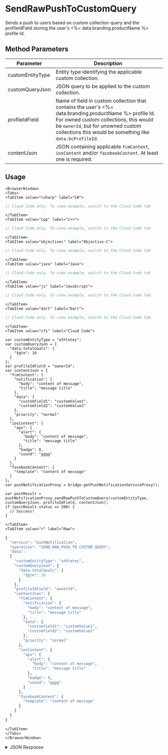 # SendRawPushToCustomQuery

Sends a push to users based on custom collection query and the profileIdField storing the user's <%= data.branding.productName %> profile Id.

<PartialServop service_name="pushNotification" operation_name="SEND_RAW_PUSH_TO_CUSTOM_QUERY" />

## Method Parameters

| Parameter        | Description                                                                                                                                                                                                                                         |
| ---------------- | --------------------------------------------------------------------------------------------------------------------------------------------------------------------------------------------------------------------------------------------------- |
| customEntityType | Entity type identifying the applicable custom collection.                                                                                                                                                                                           |
| customQueryJson  | JSON query to be applied to the custom collection.                                                                                                                                                                                                  |
| profileIdField   | Name of field in custom collection that contains the user's <%= data.branding.productName %> profile Id. For owned custom collections, this would be `ownerId`, but for unowned custom collections this would be something like `data.bcProfileId`. |
| contentJson      | JSON containing applicable `fcmContent`, `iosContent` and/or `facebookContent`. At least one is required.                                                                                                                                           |

## Usage

```mdx-code-block
<BrowserWindow>
<Tabs>
<TabItem value="csharp" label="C#">
```

```csharp
// Cloud Code only. To view example, switch to the Cloud Code tab
```

```mdx-code-block
</TabItem>
<TabItem value="cpp" label="C++">
```

```cpp
// Cloud Code only. To view example, switch to the Cloud Code tab
```

```mdx-code-block
</TabItem>
<TabItem value="objectivec" label="Objective-C">
```

```objectivec
// Cloud Code only. To view example, switch to the Cloud Code tab
```

```mdx-code-block
</TabItem>
<TabItem value="java" label="Java">
```

```java
// Cloud Code only. To view example, switch to the Cloud Code tab
```

```mdx-code-block
</TabItem>
<TabItem value="js" label="JavaScript">
```

```javascript
// Cloud Code only. To view example, switch to the Cloud Code tab
```

```mdx-code-block
</TabItem>
<TabItem value="dart" label="Dart">
```

```dart
// Cloud Code only. To view example, switch to the Cloud Code tab
```

```mdx-code-block
</TabItem>
<TabItem value="cfs" label="Cloud Code">
```

```cfscript
var customEntityType = "athletes";
var customQueryJson = {
  "data.totalGoals": {
    "$gte": 10
  }
};
var profileIdField = "ownerId";
var contentJson = {
  "fcmContent": {
    "notification": {
      "body": "content of message",
      "title": "message title"
    },
    "data": {
      "customfield1": "customValue1",
      "customfield2": "customValue2"
    },
    "priority": "normal"
  },
  "iosContent": {
    "aps": {
      "alert": {
        "body": "content of message",
        "title": "message title"
      },
      "badge": 0,
      "sound": "gggg"
    }
  },
  "facebookContent": {
    "template": "content of message"
  }
};
var pushNotificationProxy = bridge.getPushNotificationServiceProxy();

var postResult = pushNotificationProxy.sendRawPushToCustomQuery(customEntityType, customQueryJson, profileIdField, contentJson);
if (postResult.status == 200) {
  // Success!
}
```

```mdx-code-block
</TabItem>
<TabItem value="r" label="Raw">
```

```r
{
  "service": "pushNotification",
  "operation": "SEND_RAW_PUSH_TO_CUSTOM_QUERY",
  "data":
  {
    "customEntityType": "athletes",
    "customQueryJson": {
      "data.totalGoals": {
        "$gte": 10
      }
    },
    "profileIdField": "ownerId",
    "contentJson": {
      "fcmContent": {
        "notification": {
          "body": "content of message",
          "title": "message title"
        },
        "data": {
          "customfield1": "customValue1",
          "customfield2": "customValue2"
        },
        "priority": "normal"
      },
      "iosContent": {
        "aps": {
          "alert": {
            "body": "content of message",
            "title": "message title"
          },
          "badge": 0,
          "sound": "gggg"
        }
      },
      "facebookContent": {
        "template": "content of message"
      }
    }
  }
}
```

```mdx-code-block
</TabItem>
</Tabs>
</BrowserWindow>
```

<details>
<summary>JSON Response</summary>

```json
{
    "status": 200,
    "data": {}
}
```

</details>
